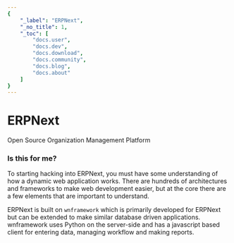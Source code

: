 ```yaml
---
{
	"_label": "ERPNext",
	"_no_title": 1,
	"_toc": [
		"docs.user",
		"docs.dev",
		"docs.download",
		"docs.community",
		"docs.blog",
		"docs.about"
	]
}
---
```

<div class="jumbotron">
	<h1>ERPNext</h1>
	<p>Open Source Organization Management Platform</p>
</div>

### Is this for me?

To starting hacking into ERPNext, you must have some understanding of how a dynamic web application works. There are hundreds of architectures and frameworks to make web development easier, but at the core there are a few elements that are important to understand.

ERPNext is built on `wnframework` which is primarily developed for ERPNext but can be extended to make similar database driven applications. wnframework uses Python on the server-side and has a javascript based client for entering data, managing workflow and making reports. 